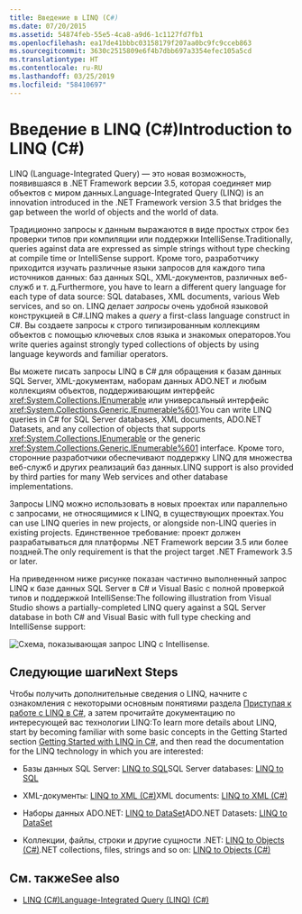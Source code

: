```yaml
---
title: Введение в LINQ (C#)
ms.date: 07/20/2015
ms.assetid: 54874feb-55e5-4ca8-a9d6-1c1127fd7fb1
ms.openlocfilehash: ea17de41bbbc03158179f207aa0bc9fc9cceb863
ms.sourcegitcommit: 3630c2515809e6f4b7dbb697a3354efec105a5cd
ms.translationtype: HT
ms.contentlocale: ru-RU
ms.lasthandoff: 03/25/2019
ms.locfileid: "58410697"
---
```

# <a name="introduction-to-linq-c"></a><span data-ttu-id="ee9aa-102">Введение в LINQ (C#)</span><span class="sxs-lookup"><span data-stu-id="ee9aa-102">Introduction to LINQ (C#)</span></span>
<span data-ttu-id="ee9aa-103">LINQ (Language-Integrated Query) — это новая возможность, появившаяся в .NET Framework версии 3.5, которая соединяет мир объектов с миром данных.</span><span class="sxs-lookup"><span data-stu-id="ee9aa-103">Language-Integrated Query (LINQ) is an innovation introduced in the .NET Framework version 3.5 that bridges the gap between the world of objects and the world of data.</span></span>  
  
 <span data-ttu-id="ee9aa-104">Традиционно запросы к данным выражаются в виде простых строк без проверки типов при компиляции или поддержки IntelliSense.</span><span class="sxs-lookup"><span data-stu-id="ee9aa-104">Traditionally, queries against data are expressed as simple strings without type checking at compile time or IntelliSense support.</span></span> <span data-ttu-id="ee9aa-105">Кроме того, разработчику приходится изучать различные языки запросов для каждого типа источников данных: баз данных SQL, XML-документов, различных веб-служб и т. д.</span><span class="sxs-lookup"><span data-stu-id="ee9aa-105">Furthermore, you have to learn a different query language for each type of data source: SQL databases, XML documents, various Web services, and so on.</span></span> <span data-ttu-id="ee9aa-106">LINQ делает *запросы* очень удобной языковой конструкцией в C#.</span><span class="sxs-lookup"><span data-stu-id="ee9aa-106">LINQ makes a *query* a first-class language construct in C#.</span></span> <span data-ttu-id="ee9aa-107">Вы создаете запросы к строго типизированным коллекциям объектов с помощью ключевых слов языка и знакомых операторов.</span><span class="sxs-lookup"><span data-stu-id="ee9aa-107">You write queries against strongly typed collections of objects by using language keywords and familiar operators.</span></span>  
  
 <span data-ttu-id="ee9aa-108">Вы можете писать запросы LINQ в C# для обращения к базам данных SQL Server, XML-документам, наборам данных ADO.NET и любым коллекциям объектов, поддерживающим интерфейс <xref:System.Collections.IEnumerable> или универсальный интерфейс <xref:System.Collections.Generic.IEnumerable%601>.</span><span class="sxs-lookup"><span data-stu-id="ee9aa-108">You can write LINQ queries in C# for SQL Server databases, XML documents, ADO.NET Datasets, and any collection of objects that supports <xref:System.Collections.IEnumerable> or the generic <xref:System.Collections.Generic.IEnumerable%601> interface.</span></span> <span data-ttu-id="ee9aa-109">Кроме того, сторонние разработчики обеспечивают поддержку LINQ для множества веб-служб и других реализаций баз данных.</span><span class="sxs-lookup"><span data-stu-id="ee9aa-109">LINQ support is also provided by third parties for many Web services and other database implementations.</span></span>  
  
 <span data-ttu-id="ee9aa-110">Запросы LINQ можно использовать в новых проектах или параллельно с запросами, не относящимися к LINQ, в существующих проектах.</span><span class="sxs-lookup"><span data-stu-id="ee9aa-110">You can use LINQ queries in new projects, or alongside non-LINQ queries in existing projects.</span></span> <span data-ttu-id="ee9aa-111">Единственное требование: проект должен разрабатываться для платформы .NET Framework версии 3.5 или более поздней.</span><span class="sxs-lookup"><span data-stu-id="ee9aa-111">The only requirement is that the project target .NET Framework 3.5 or later.</span></span>  
  
 <span data-ttu-id="ee9aa-112">На приведенном ниже рисунке показан частично выполненный запрос LINQ к базе данных SQL Server в C# и Visual Basic с полной проверкой типов и поддержкой IntelliSense:</span><span class="sxs-lookup"><span data-stu-id="ee9aa-112">The following illustration from Visual Studio shows a partially-completed LINQ query against a SQL Server database in both C# and Visual Basic with full type checking and IntelliSense support:</span></span>  
  
 ![Схема, показывающая запрос LINQ с Intellisense.](./media/introduction-to-linq/linq-query-intellisense.png)  
  
## <a name="next-steps"></a><span data-ttu-id="ee9aa-114">Следующие шаги</span><span class="sxs-lookup"><span data-stu-id="ee9aa-114">Next Steps</span></span>  
 <span data-ttu-id="ee9aa-115">Чтобы получить дополнительные сведения о LINQ, начните с ознакомления с некоторыми основным понятиями раздела [Приступая к работе с LINQ в C#](../../../../csharp/programming-guide/concepts/linq/getting-started-with-linq.md), а затем прочитайте документацию по интересующей вас технологии LINQ:</span><span class="sxs-lookup"><span data-stu-id="ee9aa-115">To learn more details about LINQ, start by becoming familiar with some basic concepts in the Getting Started section [Getting Started with LINQ in C#](../../../../csharp/programming-guide/concepts/linq/getting-started-with-linq.md), and then read the documentation for the LINQ technology in which you are interested:</span></span>  
  
-   <span data-ttu-id="ee9aa-116">Базы данных SQL Server: [LINQ to SQL](../../../../../docs/framework/data/adonet/sql/linq/index.md)</span><span class="sxs-lookup"><span data-stu-id="ee9aa-116">SQL Server databases: [LINQ to SQL](../../../../../docs/framework/data/adonet/sql/linq/index.md)</span></span>  
  
-   <span data-ttu-id="ee9aa-117">XML-документы: [LINQ to XML (C#)](../../../../csharp/programming-guide/concepts/linq/linq-to-xml.md)</span><span class="sxs-lookup"><span data-stu-id="ee9aa-117">XML documents: [LINQ to XML (C#)](../../../../csharp/programming-guide/concepts/linq/linq-to-xml.md)</span></span>  
  
-   <span data-ttu-id="ee9aa-118">Наборы данных ADO.NET: [LINQ to DataSet](../../../../framework/data/adonet/linq-to-dataset.md)</span><span class="sxs-lookup"><span data-stu-id="ee9aa-118">ADO.NET Datasets: [LINQ to DataSet](../../../../framework/data/adonet/linq-to-dataset.md)</span></span>  
  
-   <span data-ttu-id="ee9aa-119">Коллекции, файлы, строки и другие сущности .NET: [LINQ to Objects (C#)](../../../../csharp/programming-guide/concepts/linq/linq-to-objects.md)</span><span class="sxs-lookup"><span data-stu-id="ee9aa-119">.NET collections, files, strings and so on: [LINQ to Objects (C#)](../../../../csharp/programming-guide/concepts/linq/linq-to-objects.md)</span></span>  
  
## <a name="see-also"></a><span data-ttu-id="ee9aa-120">См. также</span><span class="sxs-lookup"><span data-stu-id="ee9aa-120">See also</span></span>

- [<span data-ttu-id="ee9aa-121">LINQ (C#)</span><span class="sxs-lookup"><span data-stu-id="ee9aa-121">Language-Integrated Query (LINQ) (C#)</span></span>](../../../../csharp/programming-guide/concepts/linq/index.md)
